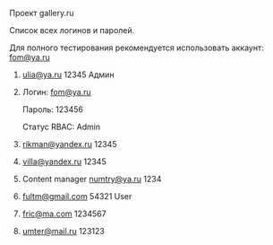 Проект gallery.ru

Список всех логинов и паролей.

Для полного тестирования рекомендуется использовать аккаунт: fom@ya.ru

1) ulia@ya.ru
12345
Админ
2) Логин:
    fom@ya.ru
    
   Пароль:
    123456
    
   Статус RBAC:
    Admin
3) rikman@yandex.ru
12345
4) villa@yandex.ru
12345
5) Content manager
numtry@ya.ru
1234 
6) fultm@gmail.com
54321
User
7) fric@ma.com
1234567
8) umter@mail.ru
123123
